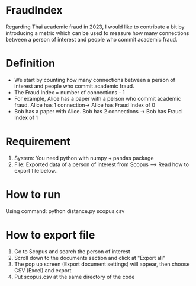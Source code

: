 # FraudIndex
Regarding Thai academic fraud in 2023, I would like to contribute a bit by introducing a metric which can be used to measure how many connections between a person of interest and people who commit academic fraud.

# Definition
- We start by counting how many connections between a person of interest and people who commit academic fraud.
- The Fraud Index = number of connections - 1
- For example, Alice has a paper with a person who commit academic fraud. Alice has 1 connection-> Alice has Fraud Index of 0
- Bob has a paper with Alice. Bob has 2 connections -> Bob has Fraud Index of 1

# Requirement
1. System: You need python with numpy + pandas package
2. File: Exported data of a person of interest from Scopus --> Read how to export file below..

# How to run
Using command:
python distance.py scopus.csv

# How to export file
1. Go to Scopus and search the person of interest
2. Scroll down to the documents section and click at "Export all"
3. The pop up screen (Export document settings) will appear, then choose CSV (Excel) and export
4. Put scopus.csv at the same directory of the code
